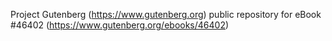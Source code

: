 Project Gutenberg (https://www.gutenberg.org) public repository for eBook #46402 (https://www.gutenberg.org/ebooks/46402)
